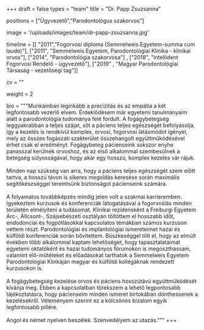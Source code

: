 +++
draft = false
types = "team"
title = "Dr. Papp Zsuzsanna"

positions = ["Ügyvezető","Parodontológus szakorvos"]

image = '/uploads/images/team/dr-papp-zsuzsanna.jpg'

timeline = [[ "2011","Fogorvosi diploma (Semmelweis Egyetem-summa cum laude)"], ["2011",  "Semmelweis Egyetem, Parodontológiai Klinika  - klinikai orvos"], ["2014", "Parodontológia szakorvosa"] , ["2018", "Intellident Fogorvosi Rendelő - ügyvezető"], ["2019" , "Magyar Parodontológiai Társaság - vezetőségi tag"]]

cv = ""

weight = 2

bio =  """Munkámban leginkább a precizitás és az empátia a két legfontosabb vezérlő elvem. Érdeklődésem már egyetemi tanulmányaim alatt a parodontológia tudománya felé fordult. A fogágybetegség leggyakrabban a teljes szájat, sőt a páciens teljes egészségét befolyásolja, így a kezelés is rendkívül komplex, orvosi, fogorvosi látásmódot igényel, mely az összes fogászati szakterület összehangolt együttműködésével érhet csak el eredményt. Fogágybeteg pácienseink sokszor enyhe panasszal kerülnek orvoshoz, és az első alkalommal szembesülnek a betegség súlyosságával, hogy akár egy hosszú, komplex kezelés vár rájuk.
<br><br>
Minden nap szükség van arra, hogy a páciens teljes egészségét szem előtt tartva, a hosszú távon is sikeres megoldás keresése során maximális segítőkészséggel teremtsünk biztonságot pácienseink számára.
<br><br>
A folyamatos továbbképzés mindig jelen volt a szakmai karrieremben. Igyekeztem kurzusok és konferenciák látogatásával a fogorvoslás minden területén elmélyíteni a tudásomat. Klinikai rezidensként a Freiburgi Egyetem Arc-, Állcsont-, Szájsebészeti osztályán töltöttem el hosszabb időt, endodonciai és fogpótlásokkal kapcsolatos témákban számos kurzuson vettem részt. Parodontológiai és implantológiai ismereteimet hazai és külföldi konferenciák során bővítettem. Büszkeséggel tölt el, hogy az elmúlt években több alkalommal kaptam lehetőséget, hogy tapasztalataimat egyetemi oktatóként és hazai tudományos fórumokon is megoszthassam, valamint élő-műtéteket és előadásokat tarthatok a Semmelweis Egyetem Parodontológiai Klinkáján magyar és külföldi kollégáknak rendezett kurzusokon is.
<br><br>
A fogágybetegség kezelése orvos és páciens hosszútávú együttműködését kívánja meg. Ebben a kapcsolatban törekszem a lehető legpontosabb tájékoztatásra, hogy pácienseim minden ismeret birtokában dönthessenek a kezelésekről. Véleményem szerint ez a kölcsönös bizalom egyik legfontosabb pillére.
<br><br>
Angol és német nyelven beszélek. Szenvedélyem az utazás."""
+++
